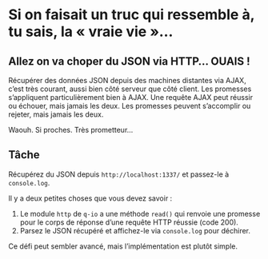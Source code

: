 # Si on faisait un truc qui ressemble à, tu sais, la « vraie vie »…

## Allez on va choper du JSON via HTTP…  OUAIS !

Récupérer des données JSON depuis des machines distantes via AJAX,
c’est très courant, aussi bien côté serveur que côté client.  Les promesses
s’appliquent particulièrement bien à AJAX.  Une requête AJAX peut réussir ou
échouer, mais jamais les deux.  Les promesses peuvent s’accomplir ou rejeter,
mais jamais les deux.

Waouh.  Si proches.  Très prometteur…

## Tâche

Récupérez du JSON depuis `http://localhost:1337/` et passez-le à `console.log`.

Il y a deux petites choses que vous devez savoir :

1. Le module `http` de `q-io` a une méthode `read()` qui renvoie une promesse
    pour le corps de réponse d’une requête HTTP réussie (code 200).
2. Parsez le JSON récupéré et affichez-le via `console.log` pour déchirer.

Ce défi peut sembler avancé, mais l’implémentation est plutôt simple.
